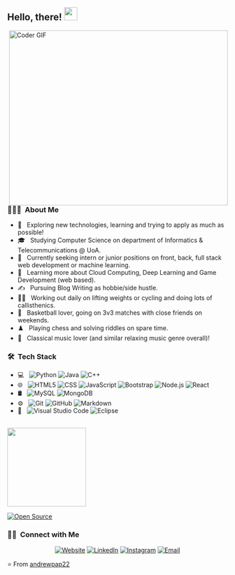 ## Hello, there! <img src="https://raw.githubusercontent.com/MartinHeinz/MartinHeinz/master/wave.gif" width="30px">

<!--<img width="35%" align="right" alt="Github" src="https://user-images.githubusercontent.com/48678280/88862734-4903af80-d201-11ea-968b-9c939d88a37c.gif" />-->
<img src="https://media.giphy.com/media/SWoSkN6DxTszqIKEqv/giphy.gif" alt="Coder GIF" width="500" height="400" align="right">

<h3> 👨🏻‍💻 &nbsp;About Me </h3>

- 🤔 &nbsp; Exploring new technologies, learning and trying to apply as much as possible!
- 🎓 &nbsp; Studying Computer Science on department of Informatics & Telecommunications @ UoA.
- 💼 &nbsp; Currently seeking intern or junior positions on front, back, full stack web development or machine learning. 
- 🌱 &nbsp; Learning more about Cloud Computing, Deep Learning and Game Development (web based).
- ✍️ &nbsp; Pursuing Blog Writing as hobbie/side hustle.
- 🏋️‍♂️ &nbsp; Working out daily on lifting weights or cycling and doing lots of callisthenics.
- 🏀 &nbsp; Basketball lover, going on 3v3 matches with close friends on weekends.
- ♟️ &nbsp; Playing chess and solving riddles on spare time. 
- 🎼 &nbsp; Classical music lover (and similar relaxing music genre overall)!

<h3> 🛠 &nbsp;Tech Stack</h3>

- 💻 &nbsp;
  ![Python](https://img.shields.io/badge/-Python-333333?style=flat&logo=python)
  ![Java](https://img.shields.io/badge/-Java-333333?style=flat&logo=Java&logoColor=007396)
  ![C++](https://img.shields.io/badge/-C++-333333?style=flat&logo=C%2B%2B&logoColor=00599C)
- 🌐 &nbsp;
  ![HTML5](https://img.shields.io/badge/-HTML5-333333?style=flat&logo=HTML5)
  ![CSS](https://img.shields.io/badge/-CSS-333333?style=flat&logo=CSS3&logoColor=1572B6)
  ![JavaScript](https://img.shields.io/badge/-JavaScript-333333?style=flat&logo=javascript)
  ![Bootstrap](https://img.shields.io/badge/-Bootstrap-333333?style=flat&logo=bootstrap&logoColor=563D7C)
  ![Node.js](https://img.shields.io/badge/-Node.js-333333?style=flat&logo=node.js)
  ![React](https://img.shields.io/badge/-React-333333?style=flat&logo=react)
- 🛢 &nbsp;
  ![MySQL](https://img.shields.io/badge/-MySQL-333333?style=flat&logo=mysql)
  ![MongoDB](https://img.shields.io/badge/-MongoDB-333333?style=flat&logo=mongodb)
- ⚙️ &nbsp;
  ![Git](https://img.shields.io/badge/-Git-333333?style=flat&logo=git)
  ![GitHub](https://img.shields.io/badge/-GitHub-333333?style=flat&logo=github)
  ![Markdown](https://img.shields.io/badge/-Markdown-333333?style=flat&logo=markdown)
- 🔧 &nbsp;
  ![Visual Studio Code](https://img.shields.io/badge/-Visual%20Studio%20Code-333333?style=flat&logo=visual-studio-code&logoColor=007ACC)
  ![Eclipse](https://img.shields.io/badge/-Eclipse-333333?style=flat&logo=eclipse-ide&logoColor=2C2255)

<br/>

<a href="https://github.com/andrewpap22">
  <!--<img height="180em" src="https://github-readme-stats.vercel.app/api?username=andrewpap22&theme=buefy&show_icons=true" />-->
  <img height="180em" src="https://github-readme-stats.vercel.app/api/top-langs/?username=andrewpap22&theme=buefy&layout=compact" />
</a>

<br/>

[![Open Source](https://badges.frapsoft.com/os/v1/open-source.svg?v=103)](https://opensource.org/)

<h3> 🤝🏻 &nbsp;Connect with Me </h3>

<p align="center">
<a href="https://andrewpap22.github.io/"><img alt="Website" src="https://img.shields.io/badge/Website-https://andrewpap22.github.io/-blue?style=flat-square&logo=google-chrome"></a>
<a href="https://www.linkedin.com/in/andreaspappas22/"><img alt="LinkedIn" src="https://img.shields.io/badge/LinkedIn-Andrew%20(Andreas)%20Pappas-blue?style=flat-square&logo=linkedin"></a>
<a href="https://www.instagram.com/andrew.dpap/"><img alt="Instagram" src="https://img.shields.io/badge/Instagram-andrew.dpap-blue?style=flat-square&logo=instagram"></a>
<a href="mailto:andrewpap1997@gmail.com"><img alt="Email" src="https://img.shields.io/badge/Email-andrewpap1997@gmail.com-blue?style=flat-square&logo=gmail"></a>
</p>

⭐️ From [andrewpap22](https://github.com/andrewpap22)
